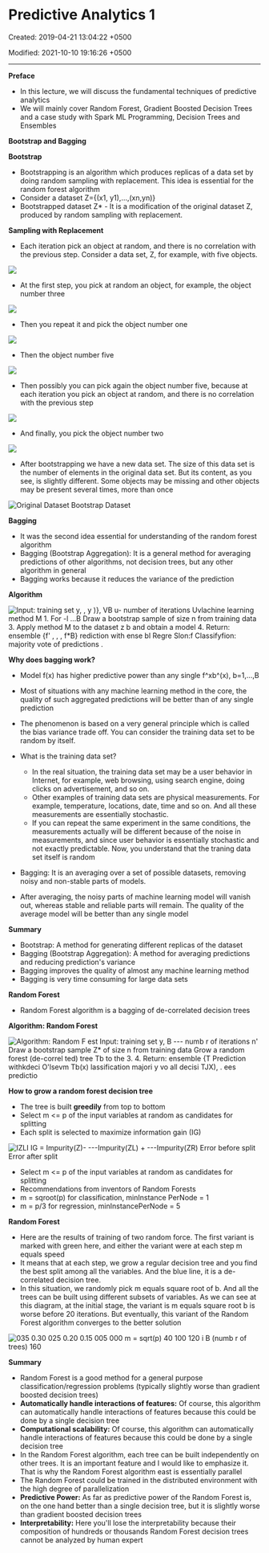 # Predictive Analytics 1

Created: 2019-04-21 13:04:22 +0500

Modified: 2021-10-10 19:16:26 +0500

---

**Preface**
-   In this lecture, we will discuss the fundamental techniques of predictive analytics
-   We will mainly cover Random Forest, Gradient Boosted Decision Trees and a case study with Spark ML Programming, Decision Trees and Ensembles



**Bootstrap and Bagging**

**Bootstrap**
-   Bootstrapping is an algorithm which produces replicas of a data set by doing random sampling with replacement. This idea is essential for the random forest algorithm
-   Consider a dataset Z={(x1, y1),...,(xn,yn)}
-   Bootstrapped dataset Z* - It is a modification of the original dataset Z, produced by random sampling with replacement.



**Sampling with Replacement**
-   Each iteration pick an object at random, and there is no correlation with the previous step. Consider a data set, Z, for example, with five objects.

![](media/Predictive-Analytics-1-image1.jpeg)


-   At the first step, you pick at random an object, for example, the object number three

![](media/Predictive-Analytics-1-image2.jpeg)
-   Then you repeat it and pick the object number one

![](media/Predictive-Analytics-1-image3.jpeg)
-   Then the object number five

![](media/Predictive-Analytics-1-image4.jpeg)
-   Then possibly you can pick again the object number five, because at each iteration you pick an object at random, and there is no correlation with the previous step

![](media/Predictive-Analytics-1-image5.jpeg)
-   And finally, you pick the object number two

![](media/Predictive-Analytics-1-image6.jpeg)
-   After bootstrapping we have a new data set. The size of this data set is the number of elements in the original data set. But its content, as you see, is slightly different. Some objects may be missing and other objects may be present several times, more than once

![Original Dataset Bootstrap Dataset ](media/Predictive-Analytics-1-image7.jpeg)

**Bagging**
-   It was the second idea essential for understanding of the random forest algorithm
-   Bagging (Bootstrap Aggregation): It is a general method for averaging predictions of other algorithms, not decision trees, but any other algorithm in general
-   Bagging works because it reduces the variance of the prediction



**Algorithm**

![Input: training set y, , y )}, VB u- number of iterations Uvlachine learning method M 1. For -l ...B Draw a bootstrap sample of size n from training data 3. Apply method M to the dataset z *b and obtain a model 4. Return: ensemble {f*' , , , f*B} rediction with ense bl Regre Slon:f Classifyfion: majority vote of predictions . ](media/Predictive-Analytics-1-image8.jpeg)

**Why does bagging work?**
-   Model f(x) has higher predictive power than any single f^xb^(x), b=1,...,B
-   Most of situations with any machine learning method in the core, the quality of such aggregated predictions will be better than of any single prediction
-   The phenomenon is based on a very general principle which is called the bias variance trade off. You can consider the training data set to be random by itself.


-   What is the training data set?
    -   In the real situation, the training data set may be a user behavior in Internet, for example, web browsing, using search engine, doing clicks on advertisement, and so on.
    -   Other examples of training data sets are physical measurements. For example, temperature, locations, date, time and so on. And all these measurements are essentially stochastic.
    -   If you can repeat the same experiment in the same conditions, the measurements actually will be different because of the noise in measurements, and since user behavior is essentially stochastic and not exactly predictable. Now, you understand that the traning data set itself is random


-   Bagging: It is an averaging over a set of possible datasets, removing noisy and non-stable parts of models.
-   After averaging, the noisy parts of machine learning model will vanish out, whereas stable and reliable parts will remain. The quality of the average model will be better than any single model



**Summary**
-   Bootstrap: A method for generating different replicas of the dataset
-   Bagging (Bootstrap Aggregation): A method for averaging predictions and reducing prediction's variance
-   Bagging improves the quality of almost any machine learning method
-   Bagging is very time consuming for large data sets



**Random Forest**
-   Random Forest algorithm is a bagging of de-correlated decision trees



**Algorithm: Random Forest**

![Algorithm: Random F est Input: training set y, B --- numb r of iterations n' Draw a bootstrap sample Z* of size n from training data Grow a random forest (de-correl ted) tree Tb to the 3. 4. Return: ensemble {T Prediction withkdeci O'lsevm Tb(x) lassification majori y vo all decisi TJX), . ees predictio ](media/Predictive-Analytics-1-image9.jpeg)

**How to grow a random forest decision tree**
-   The tree is built **greedily** from top to bottom
-   Select m <= p of the input variables at random as candidates for splitting
-   Each split is selected to maximize information gain (IG)

![IZLI IG = Impurity(Z)- ---Impurity(ZL) + ---Impurity(ZR) Error before split Error after split ](media/Predictive-Analytics-1-image10.jpg)
-   Select m <= p of the input variables at random as candidates for splitting
-   Recommendations from inventors of Random Forests
-   m = sqroot(p) for classification, minInstance PerNode = 1
-   m = p/3 for regression, minInstancePerNode = 5



**Random Forest**
-   Here are the results of training of two random force. The first variant is marked with green here, and either the variant were at each step m equals speed
-   It means that at each step, we grow a regular decision tree and you find the best split among all the variables. And the blue line, it is a de-correlated decision tree.
-   In this situation, we randomly pick m equals square root of b. And all the trees can be built using different subsets of variables. As we can see at this diagram, at the initial stage, the variant is m equals square root b is worse before 20 iterations. But eventually, this variant of the Random Forest algorithm converges to the better solution

![035 0.30 025 0.20 0.15 005 000 m = sqrt(p) 40 100 120 i B (numb r of trees) 160 ](media/Predictive-Analytics-1-image11.jpg)

**Summary**
-   Random Forest is a good method for a general purpose classification/regression problems (typically slightly worse than gradient boosted decision trees)
-   **Automatically handle interactions of features:** Of course, this algorithm can automatically handle interactions of features because this could be done by a single decision tree
-   **Computational scalability:** Of course, this algorithm can automatically handle interactions of features because this could be done by a single decision tree
-   In the Random Forest algorithm, each tree can be built independently on other trees. It is an important feature and I would like to emphasize it. That is why the Random Forest algorithm east is essentially parallel
-   The Random Forest could be trained in the distributed environment with the high degree of parallelization
-   **Predictive Power:** As far as predictive power of the Random Forest is, on the one hand better than a single decision tree, but it is slightly worse than gradient boosted decision trees
-   **Interpretability:** Here you'll lose the interpretability because their composition of hundreds or thousands Random Forest decision trees cannot be analyzed by human expert











